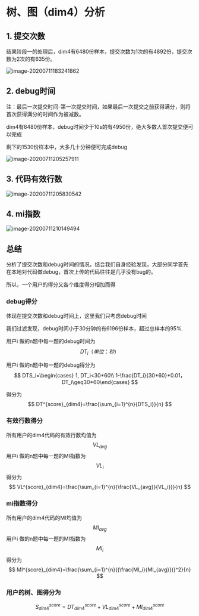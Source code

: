 # 树、图（dim4）分析

## 1. 提交次数

结果阶段一的处理后，dim4有6480份样本，提交次数为1次的有4892份，提交次数为2次的有635份。





![image-20200711183241862](C:\Users\mmm\AppData\Roaming\Typora\typora-user-images\image-20200711183241862.png)



## 2. debug时间

注：最后一次提交时间-第一次提交时间，如果最后一次提交之前获得满分，则将首次获得满分的时间作为被减数。

dim4有6480份样本，debug时间少于10s的有4950份，绝大多数人首次提交便可以完成

剩下的1530份样本中，大多几十分钟便可完成debug

![image-20200711205257911](C:\Users\mmm\AppData\Roaming\Typora\typora-user-images\image-20200711205257911.png)

## 3. 代码有效行数

![image-20200711205830542](C:\Users\mmm\AppData\Roaming\Typora\typora-user-images\image-20200711205830542.png)

## 4. mi指数

![image-20200711210149494](C:\Users\mmm\AppData\Roaming\Typora\typora-user-images\image-20200711210149494.png)

## 总结

分析了提交次数和debug时间的情况，结合我们自身经验发现，大部分同学首先在本地对代码做debug，首次上传的代码往往是几乎没有bug的。

所以，一个用户的得分又各个维度得分相加而得



### debug得分

体现在提交次数和debug时间上，这里我们只考虑debug时间

我们过滤发现，debug时间小于30分钟的有6196份样本，超过总样本的95%.

用户i 做的n题中每一题的debug时间为
$$
DT_i（单位：秒）
$$


用户i 做的n题中每一题的debug得分为
$$
DTS_i=\begin{cases} 1, DT_i<30*60\\ 1-\frac{DT_i}{30*60}*0.01， DT_i\geq30*60\end{cases}
$$


得分为
$$
DT^{score}_{dim4}=\frac{\sum_{i=1}^{n}{DTS_i}}{n}
$$


### 有效行数得分

所有用户的dim4代码的有效行数均值为
$$
VL_{avg}
$$
用户i 做的n题中每一题的MI指数为 
$$
VL_i
$$
得分为
$$
VL^{score}_{dim4}=\frac{\sum_{i=1}^{n}{\frac{VL_{avg}}{VL_i}}}{n}
$$



### mi指数得分

所有用户的dim4代码的MI均值为
$$
MI_{avg}
$$
用户i 做的n题中每一题的MI指数为 
$$
MI_i
$$
得分为
$$
MI^{score}_{dim4}=\frac{\sum_{i=1}^{n}{(\frac{MI_i}{MI_{avg}})}^2}{n}
$$



### 用户的树、图得分为

$$
S^{score}_{dim4}=DT^{score}_{dim4}+VL^{score}_{dim4}+MI^{score}_{dim4}
$$





